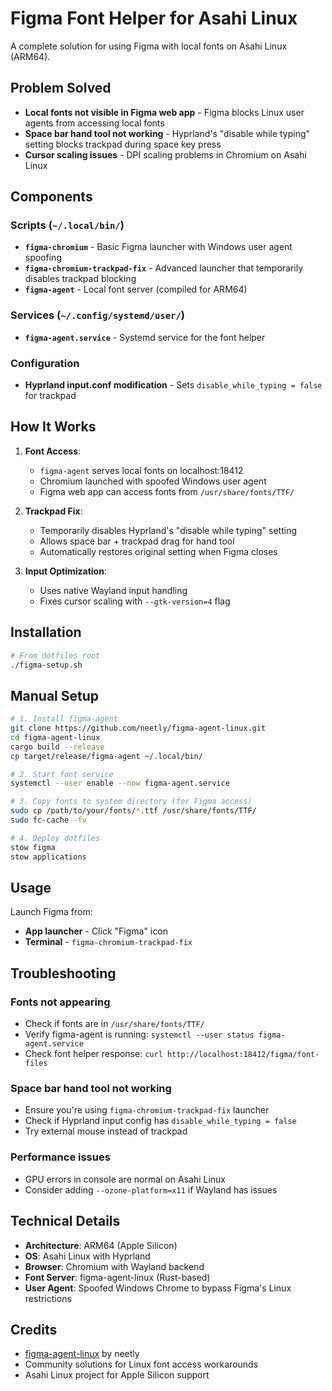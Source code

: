 # Figma Font Helper for Asahi Linux

A complete solution for using Figma with local fonts on Asahi Linux (ARM64).

## Problem Solved

- **Local fonts not visible in Figma web app** - Figma blocks Linux user agents from accessing local fonts
- **Space bar hand tool not working** - Hyprland's "disable while typing" setting blocks trackpad during space key press
- **Cursor scaling issues** - DPI scaling problems in Chromium on Asahi Linux

## Components

### Scripts (`~/.local/bin/`)

- **`figma-chromium`** - Basic Figma launcher with Windows user agent spoofing
- **`figma-chromium-trackpad-fix`** - Advanced launcher that temporarily disables trackpad blocking
- **`figma-agent`** - Local font server (compiled for ARM64)

### Services (`~/.config/systemd/user/`)

- **`figma-agent.service`** - Systemd service for the font helper

### Configuration

- **Hyprland input.conf modification** - Sets `disable_while_typing = false` for trackpad

## How It Works

1. **Font Access**:
   - `figma-agent` serves local fonts on localhost:18412
   - Chromium launched with spoofed Windows user agent
   - Figma web app can access fonts from `/usr/share/fonts/TTF/`

2. **Trackpad Fix**:
   - Temporarily disables Hyprland's "disable while typing" setting
   - Allows space bar + trackpad drag for hand tool
   - Automatically restores original setting when Figma closes

3. **Input Optimization**:
   - Uses native Wayland input handling
   - Fixes cursor scaling with `--gtk-version=4` flag

## Installation

```bash
# From dotfiles root
./figma-setup.sh
```

## Manual Setup

```bash
# 1. Install figma-agent
git clone https://github.com/neetly/figma-agent-linux.git
cd figma-agent-linux
cargo build --release
cp target/release/figma-agent ~/.local/bin/

# 2. Start font service
systemctl --user enable --now figma-agent.service

# 3. Copy fonts to system directory (for Figma access)
sudo cp /path/to/your/fonts/*.ttf /usr/share/fonts/TTF/
sudo fc-cache -fv

# 4. Deploy dotfiles
stow figma
stow applications
```

## Usage

Launch Figma from:
- **App launcher** - Click "Figma" icon
- **Terminal** - `figma-chromium-trackpad-fix`

## Troubleshooting

### Fonts not appearing
- Check if fonts are in `/usr/share/fonts/TTF/`
- Verify figma-agent is running: `systemctl --user status figma-agent.service`
- Check font helper response: `curl http://localhost:18412/figma/font-files`

### Space bar hand tool not working
- Ensure you're using `figma-chromium-trackpad-fix` launcher
- Check if Hyprland input config has `disable_while_typing = false`
- Try external mouse instead of trackpad

### Performance issues
- GPU errors in console are normal on Asahi Linux
- Consider adding `--ozone-platform=x11` if Wayland has issues

## Technical Details

- **Architecture**: ARM64 (Apple Silicon)
- **OS**: Asahi Linux with Hyprland
- **Browser**: Chromium with Wayland backend
- **Font Server**: figma-agent-linux (Rust-based)
- **User Agent**: Spoofed Windows Chrome to bypass Figma's Linux restrictions

## Credits

- [figma-agent-linux](https://github.com/neetly/figma-agent-linux) by neetly
- Community solutions for Linux font access workarounds
- Asahi Linux project for Apple Silicon support